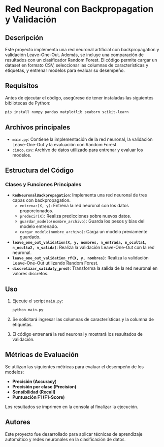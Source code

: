 # Red Neuronal con Backpropagation y Validación

## Descripción
Este proyecto implementa una red neuronal artificial con backpropagation y validación Leave-One-Out. Además, se incluye una comparación de resultados con un clasificador Random Forest. El código permite cargar un dataset en formato CSV, seleccionar las columnas de características y etiquetas, y entrenar modelos para evaluar su desempeño.

## Requisitos
Antes de ejecutar el código, asegúrese de tener instaladas las siguientes bibliotecas de Python:

```bash
pip install numpy pandas matplotlib seaborn scikit-learn
```

## Archivos principales
- `main.py`: Contiene la implementación de la red neuronal, la validación Leave-One-Out y la evaluación con Random Forest.
- `cinco.csv`: Archivo de datos utilizado para entrenar y evaluar los modelos.

## Estructura del Código
### Clases y Funciones Principales
- **`RedNeuronalBackpropagation`**: Implementa una red neuronal de tres capas con backpropagation.
  - `entrenar(X, y)`: Entrena la red neuronal con los datos proporcionados.
  - `predecir(X)`: Realiza predicciones sobre nuevos datos.
  - `guardar_modelo(nombre_archivo)`: Guarda los pesos y bias del modelo entrenado.
  - `cargar_modelo(nombre_archivo)`: Carga un modelo previamente guardado.
- **`leave_one_out_validation(X, y, nombres, n_entrada, n_oculta1, n_oculta2, n_salida)`**: Realiza la validación Leave-One-Out con la red neuronal.
- **`leave_one_out_validation_rf(X, y, nombres)`**: Realiza la validación Leave-One-Out utilizando Random Forest.
- **`discretizar_salida(y_pred)`**: Transforma la salida de la red neuronal en valores discretos.

## Uso
1. Ejecute el script `main.py`:

   ```bash
   python main.py
   ```

2. Se solicitará ingresar las columnas de características y la columna de etiquetas.
3. El código entrenará la red neuronal y mostrará los resultados de validación.

## Métricas de Evaluación
Se utilizan las siguientes métricas para evaluar el desempeño de los modelos:
- **Precisión (Accuracy)**
- **Precisión por clase (Precision)**
- **Sensibilidad (Recall)**
- **Puntuación F1 (F1-Score)**

Los resultados se imprimen en la consola al finalizar la ejecución.

## Autores
Este proyecto fue desarrollado para aplicar técnicas de aprendizaje automático y redes neuronales en la clasificación de datos.

